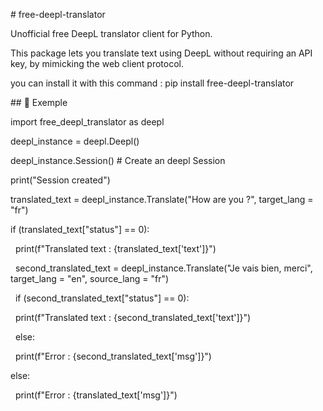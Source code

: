 \# free-deepl-translator



Unofficial free DeepL translator client for Python.

This package lets you translate text using DeepL without requiring an API key, by mimicking the web client protocol.



you can install it with this command : pip install free-deepl-translator





\## 🚀 Exemple



import free\_deepl\_translator as deepl

deepl\_instance = deepl.Deepl()

deepl\_instance.Session() # Create an deepl Session

print("Session created")

translated\_text = deepl\_instance.Translate("How are you ?", target\_lang = "fr")

if (translated\_text\["status"] == 0):

&nbsp;   print(f"Translated text : {translated\_text\['text']}")

&nbsp;   second\_translated\_text = deepl\_instance.Translate("Je vais bien, merci", target\_lang = "en", source\_lang = "fr")

&nbsp;   if (second\_translated\_text\["status"] == 0):

&nbsp;       print(f"Translated text : {second\_translated\_text\['text']}")

&nbsp;   else:

&nbsp;       print(f"Error : {second\_translated\_text\['msg']}")

else:

&nbsp;   print(f"Error : {translated\_text\['msg']}")

